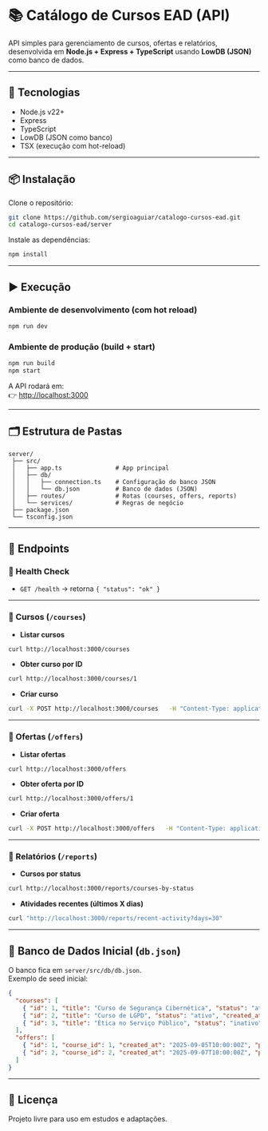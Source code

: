 # 📚 Catálogo de Cursos EAD (API)

API simples para gerenciamento de cursos, ofertas e relatórios, desenvolvida em **Node.js + Express + TypeScript** usando **LowDB (JSON)** como banco de dados.

---

## 🚀 Tecnologias
- Node.js v22+
- Express
- TypeScript
- LowDB (JSON como banco)
- TSX (execução com hot-reload)

---

## 📦 Instalação

Clone o repositório:

```bash
git clone https://github.com/sergioaguiar/catalogo-cursos-ead.git
cd catalogo-cursos-ead/server
```

Instale as dependências:

```bash
npm install
```

---

## ▶️ Execução

### Ambiente de desenvolvimento (com hot reload)
```bash
npm run dev
```

### Ambiente de produção (build + start)
```bash
npm run build
npm start
```

A API rodará em:  
👉 [http://localhost:3000](http://localhost:3000)

---

## 🗂️ Estrutura de Pastas

```
server/
 ├── src/
 │   ├── app.ts               # App principal
 │   ├── db/
 │   │   ├── connection.ts    # Configuração do banco JSON
 │   │   └── db.json          # Banco de dados (JSON)
 │   ├── routes/              # Rotas (courses, offers, reports)
 │   └── services/            # Regras de negócio
 ├── package.json
 └── tsconfig.json
```

---

## 📑 Endpoints

### 🔹 Health Check
- `GET /health` → retorna `{ "status": "ok" }`

---

### 🔹 Cursos (`/courses`)

- **Listar cursos**
```bash
curl http://localhost:3000/courses
```

- **Obter curso por ID**
```bash
curl http://localhost:3000/courses/1
```

- **Criar curso**
```bash
curl -X POST http://localhost:3000/courses   -H "Content-Type: application/json"   -d '{"title":"Curso de Typescript","status":"ativo","created_at":"2025-09-09T12:00:00Z"}'
```

---

### 🔹 Ofertas (`/offers`)

- **Listar ofertas**
```bash
curl http://localhost:3000/offers
```

- **Obter oferta por ID**
```bash
curl http://localhost:3000/offers/1
```

- **Criar oferta**
```bash
curl -X POST http://localhost:3000/offers   -H "Content-Type: application/json"   -d '{"course_id":1,"created_at":"2025-09-10T10:00:00Z","period_start":"2025-09-15","period_end":"2025-10-15"}'
```

---

### 🔹 Relatórios (`/reports`)

- **Cursos por status**
```bash
curl http://localhost:3000/reports/courses-by-status
```

- **Atividades recentes (últimos X dias)**
```bash
curl "http://localhost:3000/reports/recent-activity?days=30"
```

---

## 🌱 Banco de Dados Inicial (`db.json`)

O banco fica em `server/src/db/db.json`.  
Exemplo de seed inicial:

```json
{
  "courses": [
    { "id": 1, "title": "Curso de Segurança Cibernética", "status": "ativo", "created_at": "2025-09-01T10:00:00Z" },
    { "id": 2, "title": "Curso de LGPD", "status": "ativo", "created_at": "2025-09-03T10:00:00Z" },
    { "id": 3, "title": "Ética no Serviço Público", "status": "inativo", "created_at": "2025-08-20T10:00:00Z" }
  ],
  "offers": [
    { "id": 1, "course_id": 1, "created_at": "2025-09-05T10:00:00Z", "period_start": "2025-09-05", "period_end": "2025-10-05" },
    { "id": 2, "course_id": 2, "created_at": "2025-09-07T10:00:00Z", "period_start": "2025-09-07", "period_end": "2025-10-07" }
  ]
}
```

---

## 📝 Licença
Projeto livre para uso em estudos e adaptações.

